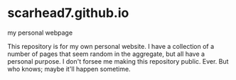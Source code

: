 # scarhead7.github.io
my personal webpage


This repository is for my own personal website. I have a collection of a number of pages that seem random in the aggregate, but all have a personal purpose. I don't forsee me making this repository public. Ever. But who knows; maybe it'll happen sometime.

